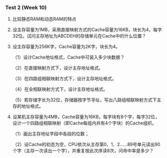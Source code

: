 ### Test 2 (Week 10)

1. 比较静态RAM和动态RAM的特点









2. 设主存容量为1MB，采用直接映射方式的Cache容量为16KB，块长为4，每字32位。试问主存地址为ABCDEH的存储单元在Cache中的什么位置？











3. 设主存容量为256K字，Cache容量为2K字，块长为4。

    （1）设计Cache地址格式，Cache中可装入多少块数据？

    （2）在直接映射方式下，设计主存地址格式。

    （3）在四路组相联映射方式下，设计主存地址格式。

    （4）在全相联映射方式下，设计主存地址格式。

    （5）若存储字长为32位，存储器按字节寻址，写出八路组相联映射方式下主存的地址格式。



4. 设某机主存容量为4MB，Cache容量为16KB，每字块有8个字，每字32位，设计一个四路组相联映射（即Cache每组内共有4个字块）的Cache组织。

   （1）画出主存地址字段中各段的位数；
   
   （2）设Cache的初态为空，CPU依次从主存第0、1、2……89号单元读出90个字（主存一次读出一个字），并重复按此次序读8次，问命中率是多少？

